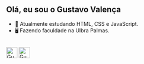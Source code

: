 ## Olá, eu sou o Gustavo Valença

- 🌱 Atualmente estudando HTML, CSS e JavaScript.
- 🖥️ Fazendo faculdade na Ulbra Palmas.
<div style="display: inline_block"><br>
  <img align="center" alt="Gustavo-py height="30" width="30" src="https://cdn.jsdelivr.net/gh/devicons/devicon@latest/icons/python/python-original.svg" />
  <img align="center" alt="Gustavo-py height="30" width="30" src="https://cdn.jsdelivr.net/gh/devicons/devicon@latest/icons/cplusplus/cplusplus-original.svg" />
</div>
